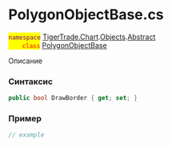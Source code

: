 
# PolygonObjectBase.cs
<mark style="color:purple;">`namespace`</mark> [TigerTrade.Chart](../../../../../TigerTrade.Chart.md).[Objects](../../../../../TigerTrade.Chart/Objects.md).[Abstract](../../../../../TigerTrade.Chart/Objects/Abstract.md)  
<mark style="color:red;">&nbsp;&nbsp;&nbsp;&nbsp;&nbsp;&nbsp;&nbsp;`class`</mark> [PolygonObjectBase](../../PolygonObjectBase.cs.md)

Описание

### Синтаксис
```csharp
public bool DrawBorder { get; set; }
```
### Пример  
```csharp
// example
```
